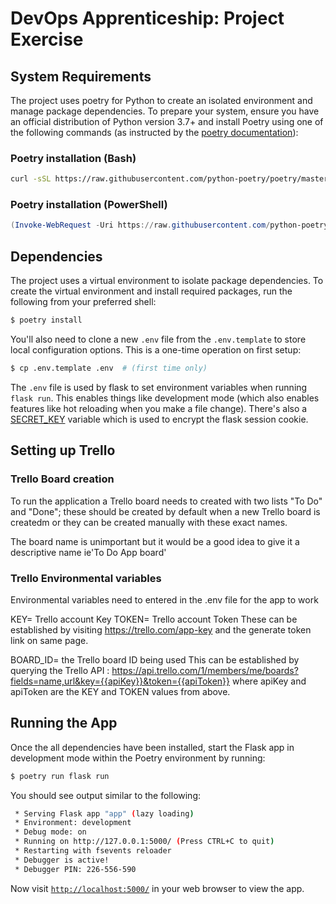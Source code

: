 # DevOps Apprenticeship: Project Exercise

## System Requirements


The project uses poetry for Python to create an isolated environment and manage package dependencies. To prepare your system, ensure you have an official distribution of Python version 3.7+ and install Poetry using one of the following commands (as instructed by the [poetry documentation](https://python-poetry.org/docs/#system-requirements)):

### Poetry installation (Bash)

```bash
curl -sSL https://raw.githubusercontent.com/python-poetry/poetry/master/install-poetry.py | python -
```

### Poetry installation (PowerShell)

```powershell
(Invoke-WebRequest -Uri https://raw.githubusercontent.com/python-poetry/poetry/master/install-poetry.py -UseBasicParsing).Content | python -
```

## Dependencies

The project uses a virtual environment to isolate package dependencies. To create the virtual environment and install required packages, run the following from your preferred shell:

```bash
$ poetry install
```

You'll also need to clone a new `.env` file from the `.env.template` to store local configuration options. This is a one-time operation on first setup:

```bash
$ cp .env.template .env  # (first time only)
```

The `.env` file is used by flask to set environment variables when running `flask run`. This enables things like development mode (which also enables features like hot reloading when you make a file change). There's also a [SECRET_KEY](https://flask.palletsprojects.com/en/1.1.x/config/#SECRET_KEY) variable which is used to encrypt the flask session cookie.


## Setting up Trello
### Trello Board creation
To run the application a Trello board needs to created with two lists "To Do" and "Done"; these should be created by default when a new Trello board is createdm or they can be created manually with these exact names.

The board name is unimportant but it would be a good idea to give it a descriptive name  ie'To Do App board' 

### Trello Environmental variables
Environmental variables need to entered in the .env file for the app to work

KEY= Trello account Key
TOKEN= Trello account Token
These can be established by visiting https://trello.com/app-key and the generate token link on same page.

BOARD_ID= the Trello board ID being used
This can be established by querying the Trello API  :
https://api.trello.com/1/members/me/boards?fields=name,url&key={{apiKey}}&token={{apiToken}}
where apiKey and apiToken are the KEY and TOKEN values from above.


## Running the App

Once the all dependencies have been installed, start the Flask app in development mode within the Poetry environment by running:
```bash
$ poetry run flask run
```

You should see output similar to the following:
```bash
 * Serving Flask app "app" (lazy loading)
 * Environment: development
 * Debug mode: on
 * Running on http://127.0.0.1:5000/ (Press CTRL+C to quit)
 * Restarting with fsevents reloader
 * Debugger is active!
 * Debugger PIN: 226-556-590
```
Now visit [`http://localhost:5000/`](http://localhost:5000/) in your web browser to view the app.
